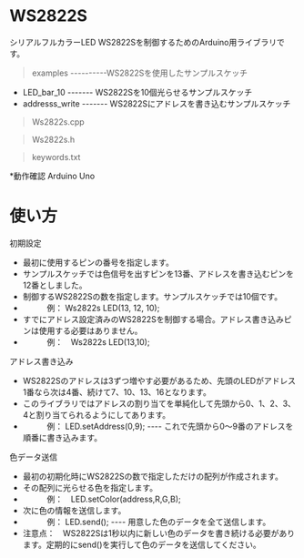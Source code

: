 WS2822S
============
シリアルフルカラーLED WS2822Sを制御するためのArduino用ライブラリです。
> examples  ----------WS2822Sを使用したサンプルスケッチ
 + LED_bar_10  ------- WS2822Sを10個光らせるサンプルスケッチ
 + addresss_write ------- WS2822Sにアドレスを書き込むサンプルスケッチ
 
> Ws2822s.cpp

> Ws2822s.h

> keywords.txt

*動作確認 Arduino Uno

使い方
=============
初期設定
> 
+ 最初に使用するピンの番号を指定します。
+ サンプルスケッチでは色信号を出すピンを13番、アドレスを書き込むピンを12番としました。
+ 制御するWS2822Sの数を指定します。サンプルスケッチでは10個です。
+ 　　　例：  Ws2822s  LED(13, 12, 10);
+ すでにアドレス設定済みのWS2822Sを制御する場合。アドレス書き込みピンは使用する必要はありません。
+ 　　　例：　Ws2822s  LED(13,10);

アドレス書き込み
> 
+ WS2822Sのアドレスは3ずつ増やす必要があるため、先頭のLEDがアドレス1番なら次は4番、続けて7、10、13、16となります。
+ このライブラリではアドレスの割り当てを単純化して先頭から0、1、2、3、4と割り当てられるようにしてあります。
+ 　　　例： LED.setAddress(0,9); ---- これで先頭から0～9番のアドレスを順番に書き込みます。

色データ送信
>
+ 最初の初期化時にWS2822Sの数で指定しただけの配列が作成されます。
+ その配列に光らせる色を指定します。
+ 　　　例：　LED.setColor(address,R,G,B);
+ 次に色の情報を送信します。
+ 　　　例：  LED.send(); ---- 用意した色のデータを全て送信します。
+ 注意点：　WS2822Sは1秒以内に新しい色のデータを書き続ける必要があります。定期的にsend()を実行して色のデータを送信してください。


